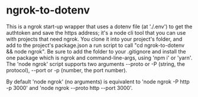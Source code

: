 # ngrok-to-dotenv

This is a ngrok start-up wrapper that uses a dotenv file (at './.env') to get the authtoken and save the https address; it's a node cli tool that you can use with projects that need ngrok. You clone it into your project's folder, and add to the project's package.json a run script to call "cd ngrok-to-dotenv && node ngrok". Be sure to add the folder to your .gitignore and install the one package which is ngrok and command-line-args, using 'npm i' or 'yarn'. The 'node ngrok' script supports two arguments --proto or -P (string, the protocol), --port or -p (number, the port number).

By default 'node ngrok' (no arguments) is equivalent to 'node ngrok -P http -p 3000' and 'node ngrok --proto http --port 3000'.
